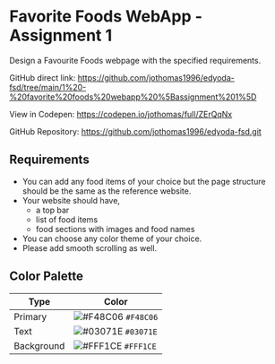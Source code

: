 # Favorite Foods WebApp - Assignment 1

Design a Favourite Foods webpage with the specified requirements.

GitHub direct link: https://github.com/jothomas1996/edyoda-fsd/tree/main/1%20-%20favorite%20foods%20webapp%20%5Bassignment%201%5D

View in Codepen: https://codepen.io/jothomas/full/ZErQqNx

GitHub Repository: https://github.com/jothomas1996/edyoda-fsd.git

## Requirements

- You can add any food items of your choice but the page structure should be the same as the reference website.
- Your website should have,
	- a top bar
	- list of food items
	- food sections with images and food names
- You can choose any color theme of your choice.
- Please add smooth scrolling as well.

## Color Palette

| Type | Color |
| --- | --- |
| Primary | ![#F48C06](https://via.placeholder.com/20/F48C06?text=+) `#F48C06` |
| Text | ![#03071E](https://via.placeholder.com/20/03071E?text=+) `#03071E` |
| Background | ![#FFF1CE](https://via.placeholder.com/20/FFF1CE?text=+) `#FFF1CE` |
